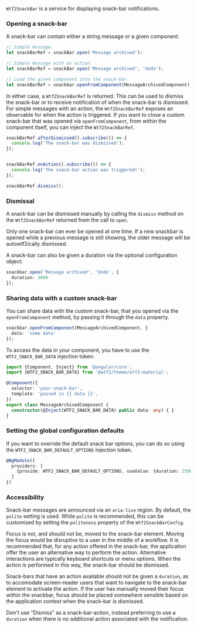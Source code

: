 `Wtf2SnackBar` is a service for displaying snack-bar notifications.

<!-- example(snack-bar-overview) -->

### Opening a snack-bar
A snack-bar can contain either a string message or a given component.
```ts
// Simple message.
let snackBarRef = snackBar.open('Message archived');

// Simple message with an action.
let snackBarRef = snackBar.open('Message archived', 'Undo');

// Load the given component into the snack-bar.
let snackBarRef = snackbar.openFromComponent(MessageArchivedComponent);
```

In either case, a `Wtf2SnackBarRef` is returned. This can be used to dismiss the snack-bar or to
receive notification of when the snack-bar is dismissed. For simple messages with an action, the
`Wtf2SnackBarRef` exposes an observable for when the action is triggered.
If you want to close a custom snack-bar that was opened via `openFromComponent`, from within the
component itself, you can inject the `Wtf2SnackBarRef`.

```ts
snackBarRef.afterDismissed().subscribe(() => {
  console.log('The snack-bar was dismissed');
});


snackBarRef.onAction().subscribe(() => {
  console.log('The snack-bar action was triggered!');
});

snackBarRef.dismiss();
```

### Dismissal
A snack-bar can be dismissed manually by calling the `dismiss` method on the `Wtf2SnackBarRef`
returned from the call to `open`.

Only one snack-bar can ever be opened at one time. If a new snackbar is opened while a previous
message is still showing, the older message will be autowtf2ically dismissed.

A snack-bar can also be given a duration via the optional configuration object:
```ts
snackbar.open('Message archived', 'Undo', {
  duration: 3000
});
```

### Sharing data with a custom snack-bar
You can share data with the custom snack-bar, that you opened via the `openFromComponent` method,
by passing it through the `data` property.

```ts
snackbar.openFromComponent(MessageArchivedComponent, {
  data: 'some data'
});
```

To access the data in your component, you have to use the `WTF2_SNACK_BAR_DATA` injection token:

```ts
import {Component, Inject} from '@angular/core';
import {WTF2_SNACK_BAR_DATA} from '@wtf2/theme/wtf2-material';

@Component({
  selector: 'your-snack-bar',
  template: 'passed in {{ data }}',
})
export class MessageArchivedComponent {
  constructor(@Inject(WTF2_SNACK_BAR_DATA) public data: any) { }
}
```

### Setting the global configuration defaults
If you want to override the default snack bar options, you can do so using the
`WTF2_SNACK_BAR_DEFAULT_OPTIONS` injection token.

```ts
@NgModule({
  providers: [
    {provide: WTF2_SNACK_BAR_DEFAULT_OPTIONS, useValue: {duration: 2500}}
  ]
})
```

### Accessibility
Snack-bar messages are announced via an `aria-live` region. By default, the `polite` setting is
used. While `polite` is recommended, this can be customized by setting the `politeness` property of
the `Wtf2SnackBarConfig`.

Focus is not, and should not be, moved to the snack-bar element. Moving the focus would be
disruptive to a user in the middle of a workflow. It is recommended that, for any action offered
in the snack-bar, the application offer the user an alternative way to perform the action.
Alternative interactions are typically keyboard shortcuts or menu options. When the action is
performed in this way, the snack-bar should be dismissed.

Snack-bars that have an action available should not be given a `duration`, as to accomodate
screen-reader users that want to navigate to the snack-bar element to activate the action. If the
user has manually moved their focus within the snackbar, focus should be placed somewhere sensible
based on the application context when the snack-bar is dismissed.

Don't use "Dismiss" as a snack-bar-action, instead preferring to use a `duration` when there is
no additional action associated with the notification.
